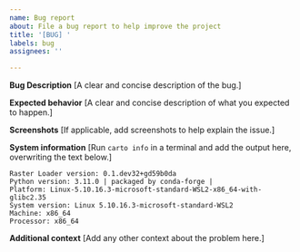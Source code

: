 ```yaml
---
name: Bug report
about: File a bug report to help improve the project
title: '[BUG] '
labels: bug
assignees: ''

---
```


**Bug Description**
[A clear and concise description of the bug.]

**Expected behavior**
[A clear and concise description of what you expected to happen.]

**Screenshots**
[If applicable, add screenshots to help explain the issue.]

**System information**
[Run `carto info` in a terminal and add the output here, overwriting the
text below.]

```text
Raster Loader version: 0.1.dev32+gd59b0da
Python version: 3.11.0 | packaged by conda-forge |
Platform: Linux-5.10.16.3-microsoft-standard-WSL2-x86_64-with-glibc2.35
System version: Linux 5.10.16.3-microsoft-standard-WSL2
Machine: x86_64
Processor: x86_64
```

**Additional context**
[Add any other context about the problem here.]